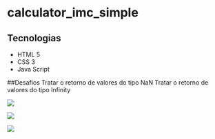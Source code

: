 # calculator_imc_simple
## Tecnologias
- HTML 5
- CSS 3
- Java Script

##Desafios
Tratar o retorno de valores do tipo NaN
Tratar o retorno de valores do tipo Infinity

![](https://i.postimg.cc/MZ7nx7ky/Screenshot-2.png)

![](https://i.postimg.cc/Y0rMtmg3/Screenshot-400000000000000000.png)

![](https://user-images.githubusercontent.com/91764104/209436631-d9258217-0031-43db-b226-5988e0bff38f.png)
